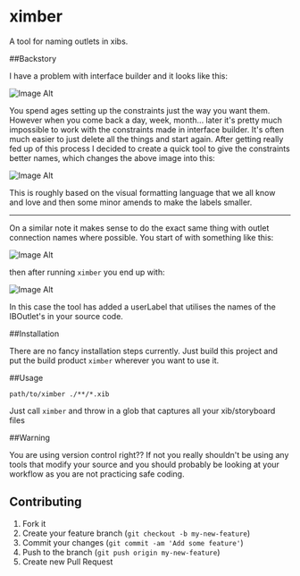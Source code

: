 ximber
======

A tool for naming outlets in xibs.

##Backstory

I have a problem with interface builder and it looks like this:

![Image Alt](https://raw.github.com/paulsamuels/ximber/master/READMEAssets/bad_constraints_naming.png)

You spend ages setting up the constraints just the way you want them. However when you come back a day, week, month... later it's pretty much impossible to work with the constraints made in interface builder. It's often much easier to just delete all the things and start again. After getting really fed up of this process I decided to create a quick tool to give the constraints better names, which changes the above image into this:

![Image Alt](https://raw.github.com/paulsamuels/ximber/master/READMEAssets/good_constraints_naming.png)

This is roughly based on the visual formatting language that we all know and love and then some minor amends to make the labels smaller.

---

On a similar note it makes sense to do the exact same thing with outlet connection names where possible. You start of with something like this:

![Image Alt](https://raw.github.com/paulsamuels/ximber/master/READMEAssets/poor_naming.png)

then after running `ximber` you end up with:

![Image Alt](https://raw.github.com/paulsamuels/ximber/master/READMEAssets/nice_naming.png)

In this case the tool has added a userLabel that utilises the names of the IBOutlet's in your source code.

##Installation

There are no fancy installation steps currently. Just build this project and put the build product `ximber` wherever you want to use it.

##Usage

```
path/to/ximber ./**/*.xib
```

Just call `ximber` and throw in a glob that captures all your xib/storyboard files

##Warning

You are using version control right?? If not you really shouldn't be using any tools that modify your source and you should probably be looking at your workflow as you are not practicing safe coding.

## Contributing

1. Fork it
2. Create your feature branch (`git checkout -b my-new-feature`)
3. Commit your changes (`git commit -am 'Add some feature'`)
4. Push to the branch (`git push origin my-new-feature`)
5. Create new Pull Request